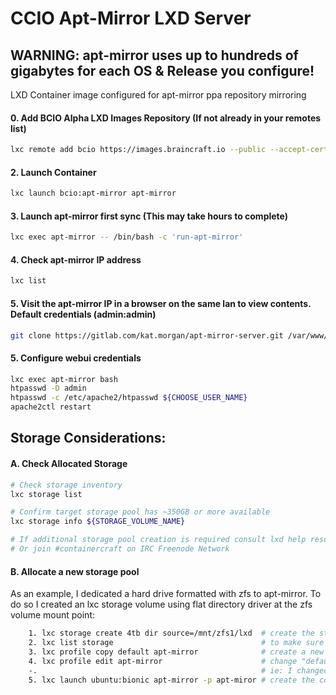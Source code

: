 # CCIO Apt-Mirror LXD Server
## WARNING: apt-mirror uses up to hundreds of gigabytes for each OS & Release you configure!
LXD Container image configured for apt-mirror ppa repository mirroring

#### 0. Add BCIO Alpha LXD Images Repository (If not already in your remotes list)
````sh
lxc remote add bcio https://images.braincraft.io --public --accept-certificate
````

#### 2. Launch Container
````sh
lxc launch bcio:apt-mirror apt-mirror
````

#### 3. Launch apt-mirror first sync (This may take hours to complete)
````sh
lxc exec apt-mirror -- /bin/bash -c 'run-apt-mirror'
````

#### 4. Check apt-mirror IP address
````sh
lxc list
````

#### 5. Visit the apt-mirror IP in a browser on the same lan to view contents. Default credentials (admin:admin)
````sh
git clone https://gitlab.com/kat.morgan/apt-mirror-server.git /var/www/html/
````

#### 5. Configure webui credentials
````sh
lxc exec apt-mirror bash
htpasswd -D admin
htpasswd -c /etc/apache2/htpasswd ${CHOOSE_USER_NAME}
apache2ctl restart
````

## Storage Considerations:
#### A. Check Allocated Storage
````sh
# Check storage inventory
lxc storage list

# Confirm target storage pool has ~350GB or more available
lxc storage info ${STORAGE_VOLUME_NAME}

# If additional storage pool creation is required consult lxd help resources
# Or join #containercraft on IRC Freenode Network
````
#### B. Allocate a new storage pool
As an example, I dedicated a hard drive formatted with zfs to apt-mirror. To do so I created an lxc storage volume using flat directory driver at the zfs volume mount point:
````sh
    1. lxc storage create 4tb dir source=/mnt/zfs1/lxd  # create the storage volume
    2. lxc list storage                                 # to make sure the volume was created
    3. lxc profile copy default apt-mirror              # create a new lxd profile for apt-mirror
    4. lxc profile edit apt-mirror                      # change "default" to your new storage volume name
    -.                                                  # ie: I changed "default" to "4tb"
    5. lxc launch ubuntu:bionic apt-mirror -p apt-miror # create the container with the profile "apt-mirror"
````
